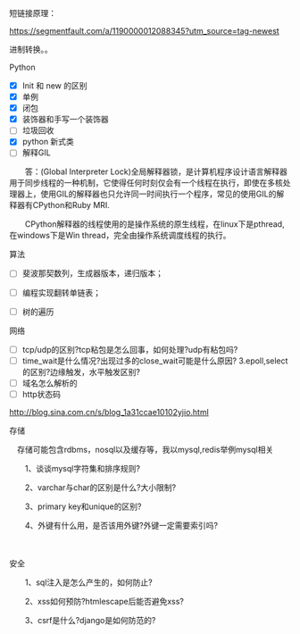 短链接原理：

https://segmentfault.com/a/1190000012088345?utm_source=tag-newest



进制转换。。

Python

- [x] Init 和 new 的区别
- [x] 单例
- [x] 闭包
- [x] 装饰器和手写一个装饰器
- [ ] 垃圾回收
- [x] python 新式类
- [ ] 解释GIL

　　答：(Global Interpreter Lock)全局解释器锁，是计算机程序设计语言解释器用于同步线程的一种机制，它使得任何时刻仅会有一个线程在执行，即使在多核处理器上，使用GIL的解释器也只允许同一时间执行一个程序，常见的使用GIL的解释器有CPython和Ruby MRI.

　　CPython解释器的线程使用的是操作系统的原生线程，在linux下是pthread, 在windows下是Win thread，完全由操作系统调度线程的执行。



算法

- [ ] 斐波那契数列，生成器版本，递归版本；
- [ ] 编程实现翻转单链表；
- [ ] 树的遍历



网络

- [ ] tcp/udp的区别?tcp粘包是怎么回事，如何处理?udp有粘包吗?
- [ ] time_wait是什么情况?出现过多的close_wait可能是什么原因? 3.epoll,select的区别?边缘触发，水平触发区别?
- [ ] 域名怎么解析的
- [ ] http状态码

http://blog.sina.com.cn/s/blog_1a31ccae10102yjio.html



存储

　存储可能包含rdbms，nosql以及缓存等，我以mysql,redis举例mysql相关

　　1、谈谈mysql字符集和排序规则?

　　2、varchar与char的区别是什么?大小限制?

　　3、primary key和unique的区别?

　　4、外键有什么用，是否该用外键?外键一定需要索引吗?

　

安全

　　1、sql注入是怎么产生的，如何防止?

　　2、xss如何预防?htmlescape后能否避免xss?

　　3、csrf是什么?django是如何防范的?















